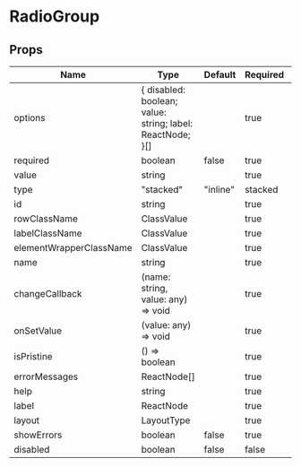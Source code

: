 # RadioGroup

## Props
| Name                    | Type                                                      | Default | Required | Description |
| ----------------------- | --------------------------------------------------------- | ------- | -------- | ----------- |
| options                 | { disabled: boolean; value: string; label: ReactNode; }[] |         | true     |             |
| required                | boolean                                                   | false   | true     |             |
| value                   | string                                                    |         | true     |             |
| type                    | "stacked" | "inline"                                      | stacked | true     |             |
| id                      | string                                                    |         | true     |             |
| rowClassName            | ClassValue                                                |         | true     |             |
| labelClassName          | ClassValue                                                |         | true     |             |
| elementWrapperClassName | ClassValue                                                |         | true     |             |
| name                    | string                                                    |         | true     |             |
| changeCallback          | (name: string, value: any) => void                        |         | true     |             |
| onSetValue              | (value: any) => void                                      |         | true     |             |
| isPristine              | () => boolean                                             |         | true     |             |
| errorMessages           | ReactNode[]                                               |         | true     |             |
| help                    | string                                                    |         | true     |             |
| label                   | ReactNode                                                 |         | true     |             |
| layout                  | LayoutType                                                |         | true     |             |
| showErrors              | boolean                                                   | false   | true     |             |
| disabled                | boolean                                                   | false   | false    |             |
